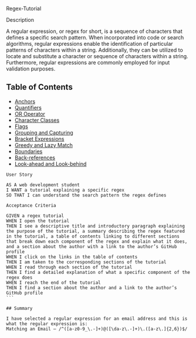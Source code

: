 Regex-Tutorial

Description

A regular expression, or regex for short, is a sequence of characters that defines a specific search pattern. When incorporated into code or search algorithms, regular expressions enable the identification of particular patterns of characters within a string. Additionally, they can be utilized to locate and substitute a character or sequence of characters within a string. Furthermore, regular expressions are commonly employed for input validation purposes.

## Table of Contents

- [Anchors](#anchors)
- [Quantifiers](#quantifiers)
- [OR Operator](#or-operator)
- [Character Classes](#character-classes)
- [Flags](#flags)
- [Grouping and Capturing](#grouping-and-capturing)
- [Bracket Expressions](#bracket-expressions)
- [Greedy and Lazy Match](#greedy-and-lazy-match)
- [Boundaries](#boundaries)
- [Back-references](#back-references)
- [Look-ahead and Look-behind](#look-ahead-and-look-behind)



```
User Story

AS A web development student
I WANT a tutorial explaining a specific regex
SO THAT I can understand the search pattern the regex defines
```
````
Acceptance Criteria

GIVEN a regex tutorial
WHEN I open the tutorial
THEN I see a descriptive title and introductory paragraph explaining the purpose of the tutorial, a summary describing the regex featured in the tutorial, a table of contents linking to different sections that break down each component of the regex and explain what it does, and a section about the author with a link to the author’s GitHub profile
WHEN I click on the links in the table of contents
THEN I am taken to the corresponding sections of the tutorial
WHEN I read through each section of the tutorial
THEN I find a detailed explanation of what a specific component of the regex does
WHEN I reach the end of the tutorial
THEN I find a section about the author and a link to the author’s GitHub profile
```

## Summary

I have selected a regular expression for an email address and this is what the regular expression is:
Matching an Email – /^([a-z0-9_\.-]+)@([\da-z\.-]+)\.([a-z\.]{2,6})$/
